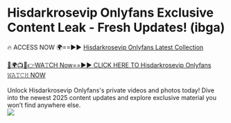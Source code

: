 # Hisdarkrosevip Onlyfans Exclusive Content Leak - Fresh Updates! (ibga)

🔥 ACCESS NOW 🌍==►► <a href="https://tinyurl.com/kvy9nzfs" rel="nofollow">Hisdarkrosevip Onlyfans Latest Collection</a>
<br><br>
[🔴🌍📺📱👉WA𝚃CH Now==►► CLICK HERE TO Hisdarkrosevip Onlyfans 𝚆𝙰𝚃𝙲𝙷 NOW](https://tinyurl.com/kvy9nzfs)
<br><br>
Unlock Hisdarkrosevip Onlyfans's private videos and photos today! Dive into the newest 2025 content updates and explore exclusive material you won’t find anywhere else.
<br>
<a href="https://tinyurl.com/kvy9nzfs" rel="nofollow" data-target="animated-image.originalLink"><img src="https://camo.githubusercontent.com/8a4f000d20f83aca3bf7ec5f350d767afa0574a8a352519fd8cfa583a6f93a33/68747470733a2f2f692e696d6775722e636f6d2f644a486b345a712e676966" data-canonical-src="https://i.imgur.com/dJHk4Zq.gif" style="max-width: 100%; display: inline-block;" data-target="animated-image.originalImage"></a>
<br>
